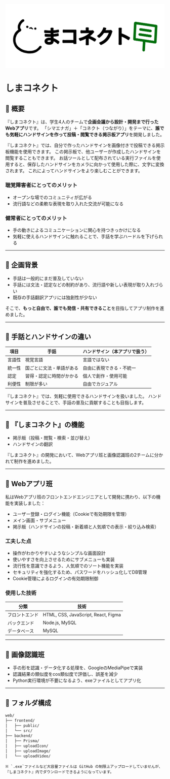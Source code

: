 <p align="center">
  <img src="web/frontend/public/images/logo.png" alt="しまコネクト ロゴ" >
</p>

# しまコネクト

## 📌 概要
『しまコネクト』は、学生4人のチームで**企画会議から設計・開発まで行ったWebアプリ**です。
「シマエナガ」＋「コネクト（つながり）」をテーマに、**誰でも気軽にハンドサインを作って投稿・閲覧できる掲示板アプリ**を開発しました。

『しまコネクト』では、自分で作ったハンドサインを画像付きで投稿できる掲示板機能を使用できます。
この掲示板で、他ユーザーが作成したハンドサインを閲覧することもできます。
お話ツールとして配布されている実行ファイルを使用すると、保存したハンドサインをカメラに向かって使用した際に、文字に変換されます。
これによってハンドサインをより楽しむことができます。

### 聴覚障害者にとってのメリット
- オープンな場でのコミュニティが広がる  
- 流行語などの柔軟な表現を取り入れた交流が可能になる

### 健常者にとってのメリット
- 手の動きによるコミュニケーションに関心を持つきっかけになる
- 気軽に使えるハンドサインに触れることで、手話を学ぶハードルを下げられる

---

## 📌 企画背景
- 手話は一般的にまだ普及していない
- 手話には文法・認定などの制約があり、流行語や新しい表現が取り入れづらい
- 既存の手話翻訳アプリには独創性が少ない

そこで、**もっと自由で、誰でも発信・共有できること**を目指してアプリ制作を進めました。

---

## 📌 手話とハンドサインの違い

| 項目 | 手話 | ハンドサイン（本アプリで扱う） |
|------|------|-----------------------------|
| 言語性 | 視覚言語 | 言語ではない |
| 統一性 | 国ごとに文法・単語がある | 自由に表現できる・不統一 |
| 認定 | 習得・認定に時間がかかる | 個人で創作・使用可能 |
| 利便性 | 制限が多い | 自由でカジュアル |

『しまコネクト』では、気軽に使用できるハンドサインを扱いました。
ハンドサインを普及させることで、手話の普及に貢献することも目指します。

---

## 📌 『しまコネクト』の機能

- 掲示板（投稿・閲覧・検索・並び替え） 
- ハンドサインの翻訳

『しまコネクト』の開発において、Webアプリ班と画像認識班の2チームに分かれて制作を進めました。

---

## 📌 Webアプリ班

私はWebアプリ班のフロントエンドエンジニアとして開発に携わり、以下の機能を実装しました：
- ユーザー登録・ログイン機能（Cookieで有効期限を管理）
- メイン画面・サブメニュー
- 掲示板（ハンドサインの投稿・新着順と人気順での表示・絞り込み検索）

### 工夫した点
- 操作がわかりやすいようなシンプルな画面設計
- 使いやすさを向上させるためにサブメニューも実装
- 流行性を意識できるよう、人気順でのソート機能を実装
- セキュリティを強化するため、パスワードをハッシュ化してDB管理
- Cookie管理によるログインの有効期限制御

### 使用した技術
| 分類 | 技術 |
|------|------|
| フロントエンド | HTML, CSS, JavaScript, React, Figma |
| バックエンド | Node.js, MySQL |
| データベース | MySQL |

---

## 📌 画像認識班

- 手の形を認識・データ化する処理を、GoogleのMediaPipeで実装
- 認識結果の類似度をcos類似度で評価し、誤差を減少
- Python実行環境が不要になるよう、exeファイルとしてアプリ化

---

## 📌 フォルダ構成

```plaintext
web/
├── frontend/
│   ├── public/
│   └── src/
├── backend/
│   ├── Prisma/
│   ├── uploadIcon/
│   ├── uploadImage/
│   └── uploadVideo/

※ `.exe`ファイルなど大容量ファイルは GitHub の制限上アップロードしていませんが、『しまコネクト』内でダウンロードできるようになっています。
